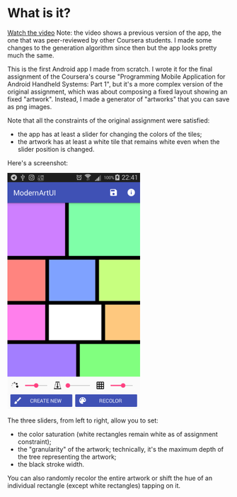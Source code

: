 # What is it?

[Watch the video](https://www.youtube.com/watch?v=bqhVjzkbDKQ)
Note: the video shows a previous version of the app, the one that was peer-reviewed by other 
Coursera students. I made some changes to the generation algorithm since then but the app looks
pretty much the same.

This is the first Android app I made from scratch. I wrote it for the final assignment of the
Coursera's course "Programming Mobile Application for Android Handheld Systems: Part 1", but it's a
more complex version of the original assignment, which was about composing a fixed layout showing an 
fixed "artwork". Instead, I made a generator of "artworks" that you can save as png images.

Note that all the constraints of the original assignment were satisfied: 
- the app has at least a slider for changing the colors of the tiles;
- the artwork has at least a white tile that remains white even when the slider position is changed.

Here's a screenshot:

![Screenshot](images/screenshot_300.jpg)

The three sliders, from left to right, allow you to set:

* the color saturation (white rectangles remain white as of assignment constraint);
* the "granularity" of the artwork; technically, it's the maximum depth of the tree representing the artwork;
* the black stroke width.

You can also randomly recolor the entire artwork or shift the hue of an individual rectangle
(except white rectangles) tapping on it.
